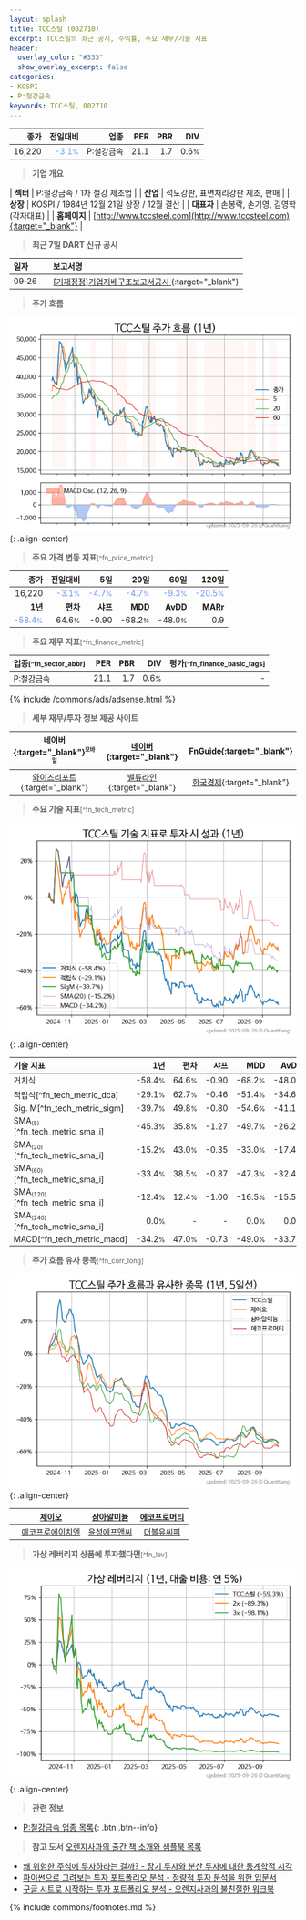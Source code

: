 ```yaml
---
layout: splash
title: TCC스틸 (002710)
excerpt: TCC스틸의 최근 공시, 수익률, 주요 재무/기술 지표
header:
  overlay_color: "#333"
  show_overlay_excerpt: false
categories:
- KOSPI
- P:철강금속
keywords: TCC스틸, 002710
---
```


| **종가** | **전일대비** | **업종** | **PER** | **PBR** | **DIV** |
| -------: | -----------: | -------: | ------: | ------: | ------: |
| 16,220 | <span style="color: cornflowerblue">-3.1<small>%</small></span> | P:철강금속 | 21.1 | 1.7 | 0.6<small>%</small> |

<!-- more -->


> **기업 개요**<a id="company"></a>

| <span style="white-space:nowrap;">**섹터**</span> | P:철강금속 / 1차 철강 제조업 |
| <span style="white-space:nowrap;">**산업**</span> | 석도강판, 표면처리강판 제조, 판매 |
| <span style="white-space:nowrap;">**상장**</span> | KOSPI / 1984년 12월 21일 상장 / 12월 결산 |
| <span style="white-space:nowrap;">**대표자**</span> | 손봉락, 손기영, 김영학 (각자대표) |
| <span style="white-space:nowrap;">**홈페이지**</span> | [http://www.tccsteel.com](http://www.tccsteel.com){:target="_blank"} |


> **최근 7일 DART 신규 공시**<a id="dart"></a>

| **일자** |      | **보고서명** |
| :------- | :--- | :----------- |
| 09&#x2011;26 | | [[기재정정]기업지배구조보고서공시              ](https://dart.fss.or.kr/dsaf001/main.do?rcpNo=20250926800293){:target="_blank"} |


> **주가 흐름**<a id="price"></a>

![002710](/stock/images/002710.png){: .align-center}


> **주요 가격 변동 지표**<small>[^fn_price_metric]</small>

| **종가** | **전일대비** | **5일** | **20일** | **60일** | **120일** |
| -------: | -----------: | ------: | -------: | -------: | --------: |
| 16,220 | <span style="color: cornflowerblue">-3.1<small>%</small></span> | <span style="color: cornflowerblue">-4.7<small>%</small></span> | <span style="color: cornflowerblue">-4.7<small>%</small></span> | <span style="color: cornflowerblue">-9.3<small>%</small></span> | <span style="color: cornflowerblue">-20.5<small>%</small></span> |
| **1년** | **편차** | **샤프** | **MDD** | **AvDD** | **MARr** |
| <span style="color: cornflowerblue">-58.4<small>%</small></span> | 64.6<small>%</small> | -0.90 | -68.2<small>%</small> | -48.0<small>%</small> | 0.9 |


> **주요 재무 지표**<small>[^fn_finance_metric]</small>

| **업종**<small>[^fn_sector_abbr]</small> | **PER** | **PBR** | **DIV** | **평가**<small>[^fn_finance_basic_tags]</small> |
| :--------------------------------------- | ------: | ------: | ------: | ----------------------------------------------: |
| P:철강금속 | 21.1 | 1.7 | 0.6<small>%</small> | - |



{% include /commons/ads/adsense.html %}

> **세부 재무/투자 정보 제공 사이트**

| [네이버](https://m.stock.naver.com/domestic/stock/002710/finance/summary){:target="_blank"}<sup><small>모바일</small></sup> | [네이버](https://finance.naver.com/item/coinfo.naver?code=002710){:target="_blank"} | [FnGuide](https://comp.fnguide.com/SVO2/ASP/SVD_Invest.asp?gicode=A002710&MenuYn=Y){:target="_blank"} |
| :---: | :---: | :---: |
| [와이즈리포트](https://comp.wisereport.co.kr/company/c1040001.aspx?cmp_cd=002710){:target="_blank"} | [밸류라인](https://www.valueline.co.kr/finance/summary/002710){:target="_blank"} | [한국경제](https://markets.hankyung.com/stock/002710/financial-summary){:target="_blank"} |


> **주요 기술 지표**<small>[^fn_tech_metric]</small>


![002710](/stock/images/002710_tech.png){: .align-center}

| **기술 지표** | **1년** | **편차** | **샤프** | **MDD** | **AvDD** |
| :------------ | ------: | -----------: | -------: | ------: | -------: |
| 거치식 | -58.4<small>%</small> | 64.6<small>%</small> | -0.90 | -68.2<small>%</small> | -48.0<small>%</small> |
| 적립식[^fn_tech_metric_dca] | -29.1<small>%</small> | 62.7<small>%</small> | -0.46 | -51.4<small>%</small> | -34.6<small>%</small> |
| Sig. M[^fn_tech_metric_sigm] | -39.7<small>%</small> | 49.8<small>%</small> | -0.80 | -54.6<small>%</small> | -41.1<small>%</small> |
| SMA<small><sub>(5)</sub></small>[^fn_tech_metric_sma_i] | -45.3<small>%</small> | 35.8<small>%</small> | -1.27 | -49.7<small>%</small> | -26.2<small>%</small> |
| SMA<small><sub>(20)</sub></small>[^fn_tech_metric_sma_i] | -15.2<small>%</small> | 43.0<small>%</small> | -0.35 | -33.0<small>%</small> | -17.4<small>%</small> |
| SMA<small><sub>(60)</sub></small>[^fn_tech_metric_sma_i] | -33.4<small>%</small> | 38.5<small>%</small> | -0.87 | -47.3<small>%</small> | -32.4<small>%</small> |
| SMA<small><sub>(120)</sub></small>[^fn_tech_metric_sma_i] | -12.4<small>%</small> | 12.4<small>%</small> | -1.00 | -16.5<small>%</small> | -15.5<small>%</small> |
| SMA<small><sub>(240)</sub></small>[^fn_tech_metric_sma_i] | 0.0<small>%</small> | - | - | 0.0<small>%</small> | 0.0<small>%</small> |
| MACD[^fn_tech_metric_macd] | -34.2<small>%</small> | 47.0<small>%</small> | -0.73 | -49.0<small>%</small> | -33.7<small>%</small> |


> **주가 흐름 유사 종목**<a id="corr"></a><small>[^fn_corr_long]</small>

![002710](/stock/images/002710_corr.png){: .align-center}

|       | [제이오](/418550/) | [삼아알미늄](/006110/) | [에코프로머티](/450080/) |
| :---: | :------------------------------------: | :------------------------------------: | :------------------------------------: |
|       | [에코프로에이치엔](/383310/) | [윤성에프앤씨](/372170/) | [더블유씨피](/393890/) |


> **가상 레버리지 상품에 투자했다면**<a id="2x"></a><small>[^fn_lev]</small>

![002710](/stock/images/002710_2x.png){: .align-center}


> **관련 정보**

- [P:철강금속 업종 목록](/stats/sector/kospi_업종_철강금속_종목/){: .btn .btn--info}

> **참고 도서** [오렌지사과의 출간 책 소개와 샘플북 목록](https://kongdori.tistory.com/691)

- [왜 위험한 주식에 투자하라는 걸까? - 장기 투자와 분산 투자에 대한 통계학적 시각](https://kongdori.tistory.com/421)
- [파이썬으로 그려보는 투자 포트폴리오 분석  - 정량적 투자 분석을 위한 입문서](https://kongdori.tistory.com/643)
- [구글 시트로 시작하는 투자 포트폴리오 분석 - 오렌지사과의 불친절한 워크북](https://kongdori.tistory.com/449)


{% include commons/footnotes.md %}
